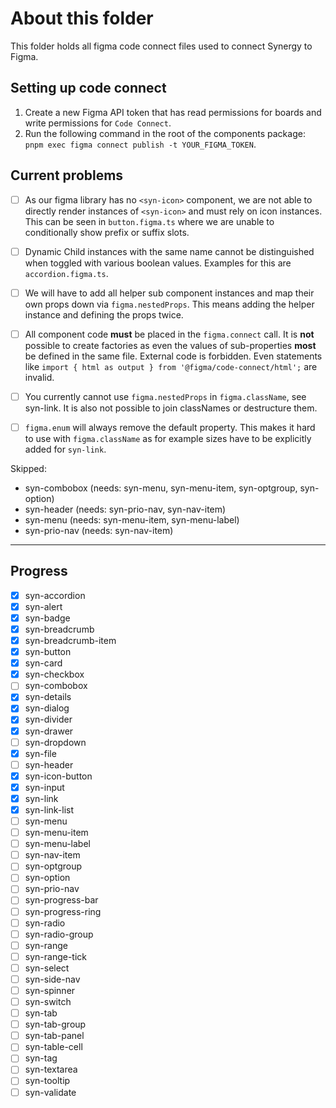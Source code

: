 # About this folder

This folder holds all figma code connect files used to connect Synergy to Figma.

## Setting up code connect

1. Create a new Figma API token that has read permissions for boards and write permissions for `Code Connect`.
2. Run the following command in the root of the components package: `pnpm exec figma connect publish -t YOUR_FIGMA_TOKEN`.

## Current problems

- [ ] As our figma library has no `<syn-icon>` component, we are not able to directly render instances of `<syn-icon>` and must rely on icon instances. This can be seen in `button.figma.ts` where we are unable to conditionally show prefix or suffix slots.
- [ ] Dynamic Child instances with the same name cannot be distinguished when toggled with various boolean values. Examples for this are `accordion.figma.ts`.
- [ ] We will have to add all helper sub component instances and map their own props down via `figma.nestedProps`. This means adding the helper instance and defining the props twice.
- [ ] All component code **must** be placed in the `figma.connect` call. It is **not** possible to create factories as even the values of sub-properties **most** be defined in the same file. External code is forbidden. Even statements like `import { html as output } from '@figma/code-connect/html';` are invalid.
- [ ] You currently cannot use `figma.nestedProps` in `figma.className`, see syn-link. It is also not possible to join classNames or destructure them.
- [ ] `figma.enum` will always remove the default property. This makes it hard to use with `figma.className` as for example sizes have to be explicitly added for `syn-link`.



Skipped:

- syn-combobox (needs: syn-menu, syn-menu-item, syn-optgroup, syn-option)
- syn-header (needs: syn-prio-nav, syn-nav-item)
- syn-menu (needs: syn-menu-item, syn-menu-label)
- syn-prio-nav (needs: syn-nav-item)

---

## Progress

- [x] syn-accordion
- [x] syn-alert
- [x] syn-badge
- [x] syn-breadcrumb
- [x] syn-breadcrumb-item
- [x] syn-button
- [x] syn-card
- [x] syn-checkbox
- [ ] syn-combobox
- [x] syn-details
- [x] syn-dialog
- [x] syn-divider
- [x] syn-drawer
- [ ] syn-dropdown
- [x] syn-file
- [ ] syn-header
- [x] syn-icon-button
- [x] syn-input
- [x] syn-link
- [x] syn-link-list
- [ ] syn-menu
- [ ] syn-menu-item
- [ ] syn-menu-label
- [ ] syn-nav-item
- [ ] syn-optgroup
- [ ] syn-option
- [ ] syn-prio-nav
- [ ] syn-progress-bar
- [ ] syn-progress-ring
- [ ] syn-radio
- [ ] syn-radio-group
- [ ] syn-range
- [ ] syn-range-tick
- [ ] syn-select
- [ ] syn-side-nav
- [ ] syn-spinner
- [ ] syn-switch
- [ ] syn-tab
- [ ] syn-tab-group
- [ ] syn-tab-panel
- [ ] syn-table-cell
- [ ] syn-tag
- [ ] syn-textarea
- [ ] syn-tooltip
- [ ] syn-validate
